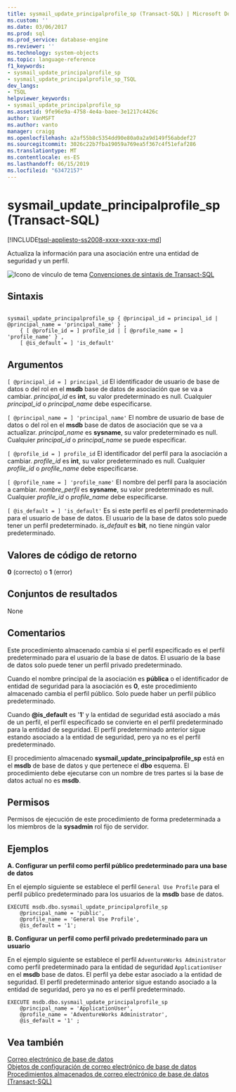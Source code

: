 ```yaml
---
title: sysmail_update_principalprofile_sp (Transact-SQL) | Microsoft Docs
ms.custom: ''
ms.date: 03/06/2017
ms.prod: sql
ms.prod_service: database-engine
ms.reviewer: ''
ms.technology: system-objects
ms.topic: language-reference
f1_keywords:
- sysmail_update_principalprofile_sp
- sysmail_update_principalprofile_sp_TSQL
dev_langs:
- TSQL
helpviewer_keywords:
- sysmail_update_principalprofile_sp
ms.assetid: 9fe96e9a-4758-4e4a-baee-3e1217c4426c
author: VanMSFT
ms.author: vanto
manager: craigg
ms.openlocfilehash: a2af55b8c5354dd90e80a0a2a9d149f56abdef27
ms.sourcegitcommit: 3026c22b7fba19059a769ea5f367c4f51efaf286
ms.translationtype: MT
ms.contentlocale: es-ES
ms.lasthandoff: 06/15/2019
ms.locfileid: "63472157"
---
```

# <a name="sysmailupdateprincipalprofilesp-transact-sql"></a>sysmail_update_principalprofile_sp (Transact-SQL)
[!INCLUDE[tsql-appliesto-ss2008-xxxx-xxxx-xxx-md](../../includes/tsql-appliesto-ss2008-xxxx-xxxx-xxx-md.md)]

  Actualiza la información para una asociación entre una entidad de seguridad y un perfil.  
  
 ![Icono de vínculo de tema](../../database-engine/configure-windows/media/topic-link.gif "Icono de vínculo de tema") [Convenciones de sintaxis de Transact-SQL](../../t-sql/language-elements/transact-sql-syntax-conventions-transact-sql.md)  
  
## <a name="syntax"></a>Sintaxis  
  
```  
  
sysmail_update_principalprofile_sp { @principal_id = principal_id | @principal_name = 'principal_name' } ,  
    { [ @profile_id = ] profile_id | [ @profile_name = ] 'profile_name' } ,  
    [ @is_default = ] 'is_default'  
```  
  
## <a name="arguments"></a>Argumentos  
`[ @principal_id = ] principal_id` El identificador de usuario de base de datos o del rol en el **msdb** base de datos de asociación que se va a cambiar. *principal_id* es **int**, su valor predeterminado es null. Cualquier *principal_id* o *principal_name* debe especificarse.  
  
`[ @principal_name = ] 'principal_name'` El nombre de usuario de base de datos o del rol en el **msdb** base de datos de asociación que se va a actualizar. *principal_name* es **sysname**, su valor predeterminado es null. Cualquier *principal_id* o *principal_name* se puede especificar.  
  
`[ @profile_id = ] profile_id` El identificador del perfil para la asociación a cambiar. *profile_id* es **int**, su valor predeterminado es null. Cualquier *profile_id* o *profile_name* debe especificarse.  
  
`[ @profile_name = ] 'profile_name'` El nombre del perfil para la asociación a cambiar. *nombre_perfil* es **sysname**, su valor predeterminado es null. Cualquier *profile_id* o *profile_name* debe especificarse.  
  
`[ @is_default = ] 'is_default'` Es si este perfil es el perfil predeterminado para el usuario de base de datos. El usuario de la base de datos solo puede tener un perfil predeterminado. *is_default* es **bit**, no tiene ningún valor predeterminado.  
  
## <a name="return-code-values"></a>Valores de código de retorno  
 **0** (correcto) o **1** (error)  
  
## <a name="result-sets"></a>Conjuntos de resultados  
 None  
  
## <a name="remarks"></a>Comentarios  
 Este procedimiento almacenado cambia si el perfil especificado es el perfil predeterminado para el usuario de la base de datos. El usuario de la base de datos solo puede tener un perfil privado predeterminado.  
  
 Cuando el nombre principal de la asociación es **pública** o el identificador de entidad de seguridad para la asociación es **0**, este procedimiento almacenado cambia el perfil público. Solo puede haber un perfil público predeterminado.  
  
 Cuando **@is_default** es '**1**' y la entidad de seguridad está asociado a más de un perfil, el perfil especificado se convierte en el perfil predeterminado para la entidad de seguridad. El perfil predeterminado anterior sigue estando asociado a la entidad de seguridad, pero ya no es el perfil predeterminado.  
  
 El procedimiento almacenado **sysmail_update_principalprofile_sp** está en el **msdb** de base de datos y que pertenece el **dbo** esquema. El procedimiento debe ejecutarse con un nombre de tres partes si la base de datos actual no es **msdb**.  
  
## <a name="permissions"></a>Permisos  
 Permisos de ejecución de este procedimiento de forma predeterminada a los miembros de la **sysadmin** rol fijo de servidor.  
  
## <a name="examples"></a>Ejemplos  
 **A. Configurar un perfil como perfil público predeterminado para una base de datos**  
  
 En el ejemplo siguiente se establece el perfil `General Use Profile` para el perfil público predeterminado para los usuarios de la **msdb** base de datos.  
  
```  
EXECUTE msdb.dbo.sysmail_update_principalprofile_sp  
    @principal_name = 'public',  
    @profile_name = 'General Use Profile',  
    @is_default = '1';  
```  
  
 **B. Configurar un perfil como perfil privado predeterminado para un usuario**  
  
 En el ejemplo siguiente se establece el perfil `AdventureWorks Administrator` como perfil predeterminado para la entidad de seguridad `ApplicationUser` en el **msdb** base de datos. El perfil ya debe estar asociado a la entidad de seguridad. El perfil predeterminado anterior sigue estando asociado a la entidad de seguridad, pero ya no es el perfil predeterminado.  
  
```  
EXECUTE msdb.dbo.sysmail_update_principalprofile_sp  
    @principal_name = 'ApplicationUser',  
    @profile_name = 'AdventureWorks Administrator',  
    @is_default = '1' ;  
```  
  
## <a name="see-also"></a>Vea también  
 [Correo electrónico de base de datos](../../relational-databases/database-mail/database-mail.md)   
 [Objetos de configuración de correo electrónico de base de datos](../../relational-databases/database-mail/database-mail-configuration-objects.md)   
 [Procedimientos almacenados de correo electrónico de base de datos &#40;Transact-SQL&#41;](../../relational-databases/system-stored-procedures/database-mail-stored-procedures-transact-sql.md)  
  
  
